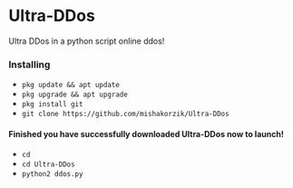 # Ultra-DDos
Ultra DDos in a python script online ddos!

### Installing

* `pkg update && apt update`
* `pkg upgrade && apt upgrade`
* `pkg install git `
* `git clone https://github.com/mishakorzik/Ultra-DDos`

#### Finished you have successfully downloaded Ultra-DDos now to launch!

* `cd`
* `cd Ultra-DDos`
* `python2 ddos.py`
